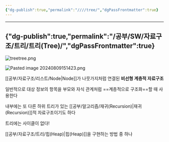 ```yaml
---
{"dg-publish":true,"permalink":"////tree/","dgPassFrontmatter":true}
---
```



---
{"dg-publish":true,"permalink":"/공부/SW/자료구조/트리/트리(Tree)/","dgPassFrontmatter":true}
---

![treetree.png](/img/user/첨부파일/treetree.png)

![Pasted image 20240809151423.png](/img/user/%EC%B2%A8%EB%B6%80%ED%8C%8C%EC%9D%BC/Pasted%20image%2020240809151423.png)

[[공부/자료구조/리스트/Node\|Node]]가 나뭇가지처럼 연결된 **비선형 계층적 자료구조**

일반적으로 대상 정보의 항목을 부모와 자식 관계처럼 ==계층적으로 구조화==할 때 사용한다


내부에는 또 다른 하위 트리가 있는 [[공부/알고리즘/재귀(Recursion)\|재귀(Recursion)]]적 자료구조이기도 하다

트리에는 사이클이 없다! 

[[공부/자료구조/트리/힙(Heap)\|힙(Heap)]]을 구현하는 방법 중 하나